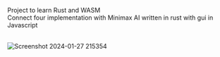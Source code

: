Project to learn Rust and WASM<br>
Connect four implementation with Minimax AI written in rust with gui in Javascript<br><br>

![Screenshot 2024-01-27 215354](https://github.com/devlad1/four-in-a-row/assets/44703928/eacb6874-881b-48e0-9919-9a27c1a62fd2)
